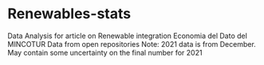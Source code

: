 # Renewables-stats
Data Analysis  for article on Renewable integration
Economia del Dato del MINCOTUR
Data from open repositories
Note: 2021 data is from December. May contain some uncertainty on the final number for 2021
